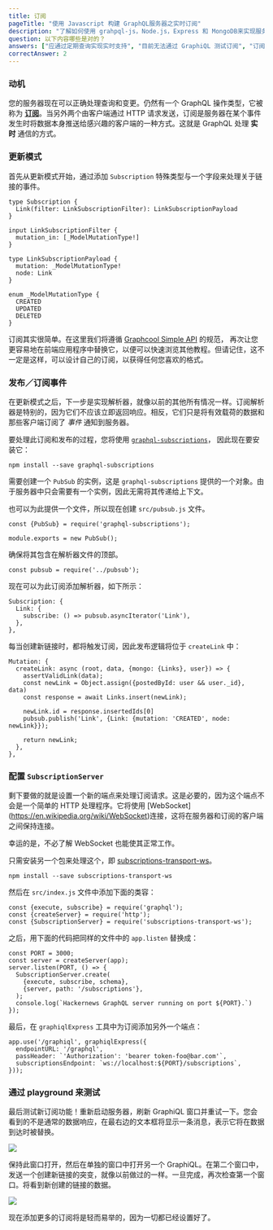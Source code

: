```yaml
---
title: 订阅
pageTitle: "使用 Javascript 构建 GraphQL服务器之实时订阅"
description: "了解如何使用 grahpql-js，Node.js，Express 和 MongoDB来实现服务器端的 GraphQL 订阅，以便为应用程序添加实时功能。"
question: 以下内容哪些是对的？
answers: ["应通过定期查询实现实时支持", "目前无法通过 GraphiQL 测试订阅", "订阅可以通过 web socket 来实现", "实现订阅的唯一方法是使用 `subscriptions-transport-ws` 包"]
correctAnswer: 2
---
```


### 动机

您的服务器现在可以正确处理查询和变更。仍然有一个 GraphQL 操作类型，它被称为 **[订阅](http://facebook.github.io/graphql/#sec-Subscription)**。当另外两个由客户端通过 HTTP 请求发送，订阅是服务器在某个事件发生时将数据本身推送给感兴趣的客户端的一种方式。这就是 GraphQL 处理 **实时** 通信的方式。

### 更新模式

<Instruction>

首先从更新模式开始，通过添加 `Subscription` 特殊类型与一个字段来处理关于链接的事件。

```graphql(path=".../hackernews-graphql-js/src/schema/index.js")
type Subscription {
  Link(filter: LinkSubscriptionFilter): LinkSubscriptionPayload
}

input LinkSubscriptionFilter {
  mutation_in: [_ModelMutationType!]
}

type LinkSubscriptionPayload {
  mutation: _ModelMutationType!
  node: Link
}

enum _ModelMutationType {
  CREATED
  UPDATED
  DELETED
}
```

</Instruction>

订阅其实很简单。在这里我们将遵循 [Graphcool Simple API](https://www.graph.cool/docs/reference/simple-api/overview-heshoov3ai/) 的规范，
再次让您更容易地在前端应用程序中替换它，以便可以快速浏览其他教程。但请记住，这不一定是这样，可以设计自己的订阅，以获得任何您喜欢的格式。

### 发布／订阅事件

在更新模式之后，下一步是实现解析器，就像以前的其他所有情况一样。订阅解析器是特别的，因为它们不应该立即返回响应。相反，它们只是将有效载荷的数据和那些客户端订阅了 *事件* 通知到服务器。

<Instruction>

要处理此订阅和发布的过程，您将使用 [`graphql-subscriptions`](https://github.com/apollographql/graphql-subscriptions)， 因此现在要安装它：

```bash(path=".../hackernews-graphql-js")
npm install --save graphql-subscriptions
```

</Instruction>

需要创建一个 `PubSub` 的实例，这是 `graphql-subscriptions` 提供的一个对象。由于服务器中只会需要有一个实例，因此无需将其传递给上下文。

<Instruction>

也可以为此提供一个文件，所以现在创建 `src/pubsub.js` 文件。

```js(path=".../hackernews-graphql-js/src/pubsub.js")
const {PubSub} = require('graphql-subscriptions');

module.exports = new PubSub();
```

</Instruction>

<Instruction>

确保将其包含在解析器文件的顶部。

```js(path=".../hackernews-graphql-js/src/schema/resolvers.js")
const pubsub = require('../pubsub');
```

</Instruction>

<Instruction>

现在可以为此订阅添加解析器，如下所示：

```js(path=".../hackernews-graphql-js/src/schema/resolvers.js")
Subscription: {
  Link: {
    subscribe: () => pubsub.asyncIterator('Link'),
  },
},
```

</Instruction>

<Instruction>

每当创建新链接时，都将触发订阅，因此发布逻辑将位于 `createLink` 中：

```js(path=".../hackernews-graphql-js/src/schema/resolvers.js")
Mutation: {
  createLink: async (root, data, {mongo: {Links}, user}) => {
    assertValidLink(data);
    const newLink = Object.assign({postedById: user && user._id}, data)
    const response = await Links.insert(newLink);

    newLink.id = response.insertedIds[0]
    pubsub.publish('Link', {Link: {mutation: 'CREATED', node: newLink}});

    return newLink;
  },
},
```

</Instruction>

### 配置 `SubscriptionServer`

剩下要做的就是设置一个新的端点来处理订阅请求。这是必要的，因为这个端点不会是一个简单的 HTTP 处理程序。它将使用 [WebSocket] (https://en.wikipedia.org/wiki/WebSocket)连接，这将在服务器和订阅的客户端之间保持连接。

幸运的是，不必了解 WebSocket 也能使其正常工作。

<Instruction>

只需安装另一个包来处理这个，即 [subscriptions-transport-ws](http://npmjs.com/package/subscriptions-transport-ws)。

```bash(path=".../hackernews-graphql-js")
npm install --save subscriptions-transport-ws
```

</Instruction>

<Instruction>

然后在 `src/index.js` 文件中添加下面的类容：

```js(path=".../hackernews-graphql-js/src/index.js")
const {execute, subscribe} = require('graphql');
const {createServer} = require('http');
const {SubscriptionServer} = require('subscriptions-transport-ws');
```

</Instruction>

<Instruction>

之后，用下面的代码把同样的文件中的 `app.listen` 替换成：

```js(path=".../hackernews-graphql-js/src/index.js")
const PORT = 3000;
const server = createServer(app);
server.listen(PORT, () => {
  SubscriptionServer.create(
    {execute, subscribe, schema},
    {server, path: '/subscriptions'},
  );
  console.log(`Hackernews GraphQL server running on port ${PORT}.`)
});
```

</Instruction>

<Instruction>

最后，在 `graphiqlExpress` 工具中为订阅添加另外一个端点：

```js{4-4}(path=".../hackernews-graphql-js/src/index.js")
app.use('/graphiql', graphiqlExpress({
  endpointURL: '/graphql',
  passHeader: `'Authorization': 'bearer token-foo@bar.com'`,
  subscriptionsEndpoint: `ws://localhost:${PORT}/subscriptions`,
}));
```

</Instruction>

### 通过 playground 来测试

<Instruction>

最后测试新订阅功能！重新启动服务器，刷新 GraphiQL 窗口并重试一下。您会看到的不是通常的数据响应，在最右边的文本框将显示一条消息，表示它将在数据到达时被替换。

![](https://i.imgur.com/aUnwc95.png)

</Instruction>

<Instruction>

保持此窗口打开，然后在单独的窗口中打开另一个 GraphiQL。在第二个窗口中，发送一个创建新链接的突变，就像以前做过的一样。一旦完成，再次检查第一个窗口。将看到新创建的链接的数据。

![](https://i.imgur.com/rs8VzN2.png)

</Instruction>

现在添加更多的订阅将是轻而易举的，因为一切都已经设置好了。
